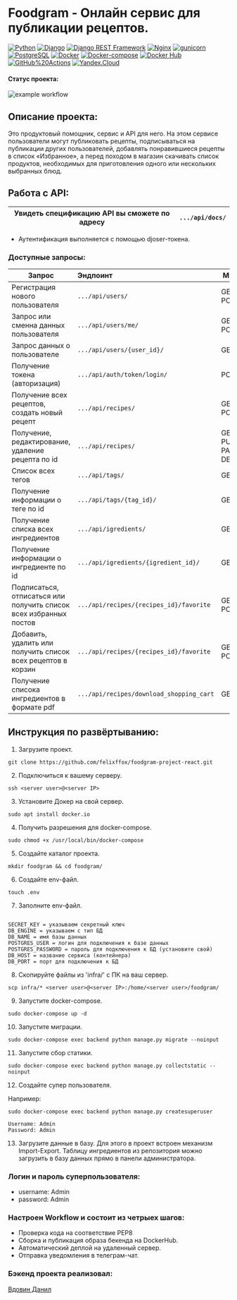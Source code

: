 # Foodgram - Онлайн сервис для публикации рецептов.
[![Python](https://img.shields.io/badge/-Python-464646?style=flat&logo=Python&logoColor=ffffff&color=013220)](https://www.python.org/)
[![Django](https://img.shields.io/badge/-Django-464646?style=flat&logo=Django&logoColor=ffffff&color=013220)](https://www.djangoproject.com/)
[![Django REST Framework](https://img.shields.io/badge/-Django%20REST%20Framework-464646?style=flat&logo=Django%20REST%20Framework&logoColor=ffffff&color=013220)](https://www.django-rest-framework.org/)
[![Nginx](https://img.shields.io/badge/-NGINX-464646?style=flat&logo=NGINX&logoColor=ffffff&color=013220)](https://nginx.org/ru/)
[![gunicorn](https://img.shields.io/badge/-gunicorn-464646?style=flat&logo=gunicorn&logoColor=ffffff&color=013220)](https://gunicorn.org/)
[![PostgreSQL](https://img.shields.io/badge/-PostgreSQL-464646?style=flat&logo=PostgreSQL&logoColor=ffffff&color=013220)](https://www.postgresql.org/)
[![Docker](https://img.shields.io/badge/-Docker-464646?style=flat&logo=Docker&logoColor=ffffff&color=013220)](https://www.docker.com/)
[![Docker-compose](https://img.shields.io/badge/-Docker%20compose-464646?style=flat&logo=Docker&logoColor=ffffff&color=013220)](https://www.docker.com/)
[![Docker Hub](https://img.shields.io/badge/-Docker%20Hub-464646?style=flat&logo=Docker&logoColor=ffffff&color=013220)](https://www.docker.com/products/docker-hub)
[![GitHub%20Actions](https://img.shields.io/badge/-GitHub%20Actions-464646?style=flat&logo=GitHub%20actions&logoColor=ffffff&color=013220)](https://github.com/features/actions)
[![Yandex.Cloud](https://img.shields.io/badge/-Yandex.Cloud-464646?style=flat&logo=Yandex.Cloud&logoColor=ffffff&color=013220)](https://cloud.yandex.ru/)

#### Статус проекта:
![example workflow](https://github.com/felixffox/foodgram-project-react/actions/workflows/foodgram.yml/badge.svg)

## Описание проекта:
Это продуктовый помощник, сервис и API для него. На этом сервисе пользователи могут публиковать рецепты, подписываться на публикации других пользователей, добавлять понравившиеся рецепты в список «Избранное», а перед походом в магазин скачивать список продуктов, необходимых для приготовления одного или нескольких выбранных блюд.

## Работа с API:
| Увидеть спецификацию API вы сможете по адресу | `.../api/docs/` |
|--------|:---------|
- Аутентификация выполняется с помощью djoser-токена.

### Доступные запросы:
| Запрос | Эндпоинт | Метод |
|--------|:---------|-------|
| Регистрация нового пользователя |`.../api/users/`| GET, POST |
| Запрос или сменна данных пользователя |`.../api/users/me/`| GET, POST |
| Запрос данных о пользователе |`.../api/users/{user_id}/`| GET |
| Получение токена (авторизация)|`.../api/auth/token/login/`| POST |
| Получение всех рецептов, создать новый рецепт|`.../api/recipes/`| GET, POST |
| Получение, редактирование, удаление рецепта по id|`.../api/recipes/`| GET, PUT, PATCH, DELETE |
| Список всех тегов|`.../api/tags/`| GET |
| Получение информации о теге по id|`.../api/tags/{tag_id}/`| GET |
| Получение списка всех ингредиентов|`.../api/igredients/`| GET |
| Получение информации о ингредиенте по id|`.../api/igredients/{igredient_id}/`| GET |
| Подписаться, отписаться или получить список всех избранных постов |`.../api/recipes/{recipes_id}/favorite`| GET, POST |
| Добавить, удалить или получить список всех рецептов в корзин |`.../api/recipes/{recipes_id}/favorite`| GET, POST |
| Получение списока ингредиентов в формате pdf|`.../api/recipes/download_shopping_cart`| GET |

## Инструкция по развёртыванию:
1. Загрузите проект.
```
git clone https://github.com/felixffox/foodgram-project-react.git
```
2. Подключиться к вашему серверу.
```
ssh <server user>@<server IP>
```
3. Установите Докер на свой сервер.
```
sudo apt install docker.io
```
4. Получить разрешения для docker-compose.
```
sudo chmod +x /usr/local/bin/docker-compose
```
5. Создайте каталог проекта.
```
mkdir foodgram && cd foodgram/
```
6. Создайте env-файл.
```
touch .env
```
7. Заполните env-файл.
```

SECRET_KEY = указываем секретный ключ
DB_ENGINE = указываем c тип БД 
DB_NAME = имя базы данных
POSTGRES_USER = логин для подключения к базе данных
POSTGRES_PASSWORD = пароль для подключения к БД (установите свой)
DB_HOST = название сервиса (контейнера)
DB_PORT = порт для подключения к БД
```
8. Скопируйте файлы из 'infra/' с ПК на ваш сервер.
```
scp infra/* <server user>@<server IP>:/home/<server user>/foodgram/
```
9. Запустите docker-compose.
```
sudo docker-compose up -d
```
10. Запустите миграции.
```
sudo docker-compose exec backend python manage.py migrate --noinput 
```
11. Запустите сбор статики.
```
sudo docker-compose exec backend python manage.py collectstatic --noinput
```
12. Создайте супер пользователя.

Например:

```
sudo docker-compose exec backend python manage.py createsuperuser

Username: Admin
Password: Admin
```

13. Загрузите данные в базу. Для этого в проект встроен механизм Import-Export. Таблицу ингредиентов из репозитория можно загрузить в базу данных прямо в панели администратора.

### Логин и пароль суперпользователя:
- username: Admin
- password: Admin

### Настроен Workflow и состоит из четрыех шагов:
- Проверка кода на соответствие PEP8
- Сборка и публикация образа бекенда на DockerHub.
- Автоматический деплой на удаленный сервер.
- Отправка уведомления в телеграм-чат.


### Бэкенд проекта реализовал:
[Вдовин Данил](https://github.com/felixffox)

